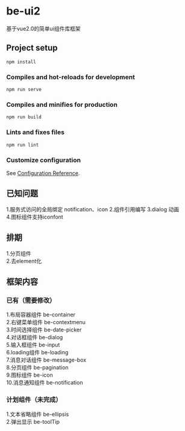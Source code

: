 # be-ui2
基于vue2.0的简单ui组件库框架
## Project setup
```
npm install
```

### Compiles and hot-reloads for development
```
npm run serve
```

### Compiles and minifies for production
```
npm run build
```

### Lints and fixes files
```
npm run lint
```

### Customize configuration
See [Configuration Reference](https://cli.vuejs.org/config/).

## 已知问题
1.服务式访问的全局绑定  notification、icon
2.组件引用编写
3.dialog 动画  
4.图标组件支持iconfont  
## 排期
1.分页组件  
2.去element化  

## 框架内容
### 已有（需要修改）
1.布局容器组件 be-container  
2.右键菜单组件 be-contextmenu  
3.时间选择组件 be-date-picker  
4.对话框组件   be-dialog  
5.输入框组件   be-input  
6.loading组件 be-loading  
7.消息对话组件 be-message-box  
8.分页组件 be-pagination  
9.图标组件 be-icon  
10.消息通知组件 be-notification  
### 计划组件（未完成）

1.文本省略组件 be-ellipsis  
2.弹出显示 be-toolTip



